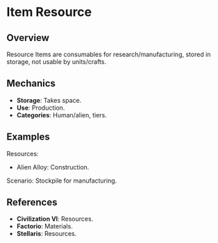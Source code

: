 # Item Resource

## Overview
Resource Items are consumables for research/manufacturing, stored in storage, not usable by units/crafts.

## Mechanics
- **Storage**: Takes space.
- **Use**: Production.
- **Categories**: Human/alien, tiers.

## Examples

Resources:
- Alien Alloy: Construction.

Scenario: Stockpile for manufacturing.

## References
- **Civilization VI**: Resources.
- **Factorio**: Materials.
- **Stellaris**: Resources.